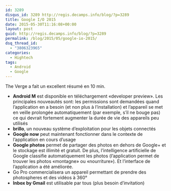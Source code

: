 ```yaml
---
id: 3289
disqus_id: 3289 http://regis.decamps.info/blog/?p=3289
title: Google I/O 2015
date: 2015-05-30T11:16:08+00:00
layout: post
guid: http://regis.decamps.info/blog/?p=3289
permalink: /blog/2015/05/google-io-2015/
dsq_thread_id:
  - "3806323965"
categories:
  - Hightech
tags:
  - Android
  - Google
---
```

The Verge a fait un excellent résumé en 10 min.



  * **Android M** est disponible en téléchargement «developer preview». Les principales nouveautés sont: les permissions sont demandées quand l’application en a besoin (et non plus à l’installation) et l’appareil se met en veille prolongée automatiquement (par exemple, s’il ne bouge pas) ce qui devrait fortement augmenter la durée de vie des appareils peu utilisés
  * **brillo**, un nouveau système d’exploitation pour les objets connectés
  * **Google now** peut maintenant fonctionner dans le contexte de l’application en cours d’usage
  * **Google photos** permet de partager des photos en dehors de Google+ et le stockage est illimité et gratuit. De plus, l’intelligence artificielle de Google classifie automatiquement les photos (l’application permet de trouver les photos «montagne» ou «nourriture»). Et l’interface de l’application a été améliorée.
  * Go Pro commercialisera un appareil permettant de prendre des photospheres et des vidéos à 360°
  * **Inbox by Gmail** est utilisable par tous (plus besoin d’invitation)

